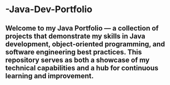 # -Java-Dev-Portfolio
## Welcome to my Java Portfolio — a collection of projects that demonstrate my skills in Java development, object-oriented programming, and software engineering best practices. This repository serves as both a showcase of my technical capabilities and a hub for continuous learning and improvement.

